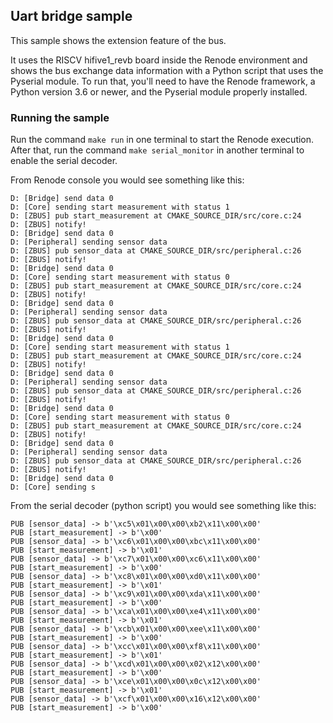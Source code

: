 ## Uart bridge sample 
This sample shows the extension feature of the bus.

It uses the RISCV hifive1_revb board inside the Renode environment and shows the bus exchange data information with a Python script that uses the Pyserial module. To run that, you'll need to have the Renode framework, a Python version 3.6 or newer, and the Pyserial module properly installed.

### Running the sample
Run the command `make run` in one terminal to start the Renode execution. After that, run the command `make serial_monitor` in another terminal to enable the serial decoder.

From Renode console you would see something like this:
```
D: [Bridge] send data 0
D: [Core] sending start measurement with status 1
D: [ZBUS] pub start_measurement at CMAKE_SOURCE_DIR/src/core.c:24
D: [ZBUS] notify!
D: [Bridge] send data 0
D: [Peripheral] sending sensor data
D: [ZBUS] pub sensor_data at CMAKE_SOURCE_DIR/src/peripheral.c:26
D: [ZBUS] notify!
D: [Bridge] send data 0
D: [Core] sending start measurement with status 0
D: [ZBUS] pub start_measurement at CMAKE_SOURCE_DIR/src/core.c:24
D: [ZBUS] notify!
D: [Bridge] send data 0
D: [Peripheral] sending sensor data
D: [ZBUS] pub sensor_data at CMAKE_SOURCE_DIR/src/peripheral.c:26
D: [ZBUS] notify!
D: [Bridge] send data 0
D: [Core] sending start measurement with status 1
D: [ZBUS] pub start_measurement at CMAKE_SOURCE_DIR/src/core.c:24
D: [ZBUS] notify!
D: [Bridge] send data 0
D: [Peripheral] sending sensor data
D: [ZBUS] pub sensor_data at CMAKE_SOURCE_DIR/src/peripheral.c:26
D: [ZBUS] notify!
D: [Bridge] send data 0
D: [Core] sending start measurement with status 0
D: [ZBUS] pub start_measurement at CMAKE_SOURCE_DIR/src/core.c:24
D: [ZBUS] notify!
D: [Bridge] send data 0
D: [Peripheral] sending sensor data
D: [ZBUS] pub sensor_data at CMAKE_SOURCE_DIR/src/peripheral.c:26
D: [ZBUS] notify!
D: [Bridge] send data 0
D: [Core] sending s
```

From the serial decoder (python script) you would see something like this:
```
PUB [sensor_data] -> b'\xc5\x01\x00\x00\xb2\x11\x00\x00'
PUB [start_measurement] -> b'\x00'
PUB [sensor_data] -> b'\xc6\x01\x00\x00\xbc\x11\x00\x00'
PUB [start_measurement] -> b'\x01'
PUB [sensor_data] -> b'\xc7\x01\x00\x00\xc6\x11\x00\x00'
PUB [start_measurement] -> b'\x00'
PUB [sensor_data] -> b'\xc8\x01\x00\x00\xd0\x11\x00\x00'
PUB [start_measurement] -> b'\x01'
PUB [sensor_data] -> b'\xc9\x01\x00\x00\xda\x11\x00\x00'
PUB [start_measurement] -> b'\x00'
PUB [sensor_data] -> b'\xca\x01\x00\x00\xe4\x11\x00\x00'
PUB [start_measurement] -> b'\x01'
PUB [sensor_data] -> b'\xcb\x01\x00\x00\xee\x11\x00\x00'
PUB [start_measurement] -> b'\x00'
PUB [sensor_data] -> b'\xcc\x01\x00\x00\xf8\x11\x00\x00'
PUB [start_measurement] -> b'\x01'
PUB [sensor_data] -> b'\xcd\x01\x00\x00\x02\x12\x00\x00'
PUB [start_measurement] -> b'\x00'
PUB [sensor_data] -> b'\xce\x01\x00\x00\x0c\x12\x00\x00'
PUB [start_measurement] -> b'\x01'
PUB [sensor_data] -> b'\xcf\x01\x00\x00\x16\x12\x00\x00'
PUB [start_measurement] -> b'\x00'
```
